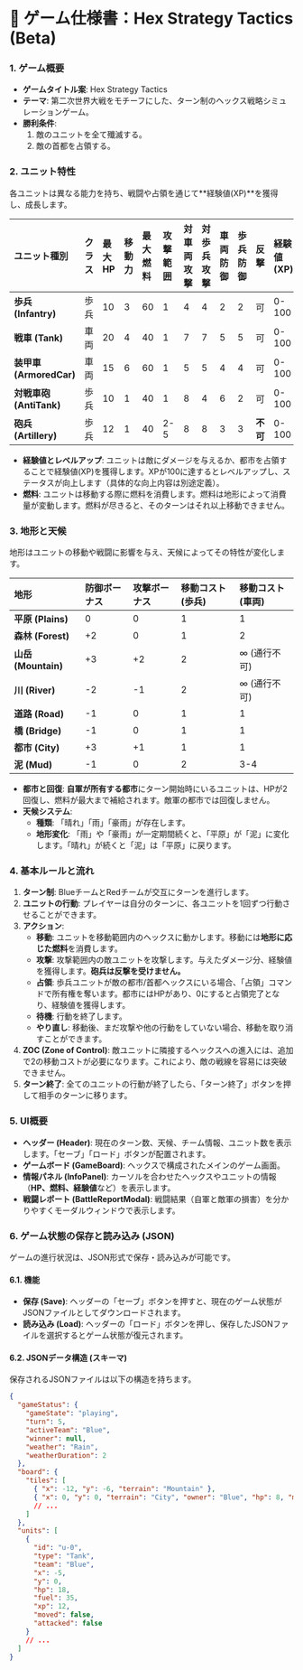 # 🎨 ゲーム仕様書：Hex Strategy Tactics (Beta)

### 1. ゲーム概要
* **ゲームタイトル案**: Hex Strategy Tactics
* **テーマ**: 第二次世界大戦をモチーフにした、ターン制のヘックス戦略シミュレーションゲーム。
* **勝利条件**: 
    1. 敵のユニットを全て殲滅する。
    2. 敵の首都を占領する。

### 2. ユニット特性
各ユニットは異なる能力を持ち、戦闘や占領を通じて**経験値(XP)**を獲得し、成長します。

| ユニット種別 | クラス | 最大HP | 移動力 | **最大燃料** | 攻撃範囲 | 対車両攻撃 | 対歩兵攻撃 | 車両防御 | 歩兵防御 | 反撃 | **経験値(XP)** |
| :--- | :--- | :--- | :--- | :--- | :--- | :--- | :--- | :--- | :--- | :--- | :--- |
| **歩兵 (Infantry)** | 歩兵 | 10 | 3 | 60 | 1 | 4 | 4 | 2 | 2 | 可 | 0-100 |
| **戦車 (Tank)** | 車両 | 20 | 4 | 40 | 1 | 7 | 7 | 5 | 5 | 可 | 0-100 |
| **装甲車 (ArmoredCar)** | 車両 | 15 | 6 | 60 | 1 | 5 | 5 | 4 | 4 | 可 | 0-100 |
| **対戦車砲 (AntiTank)** | 歩兵 | 10 | 1 | 40 | 1 | 8 | 4 | 6 | 2 | 可 | 0-100 |
| **砲兵 (Artillery)** | 歩兵 | 12 | 1 | 40 | 2-5 | 8 | 8 | 3 | 3 | **不可** | 0-100 |

*   **経験値とレベルアップ**: ユニットは敵にダメージを与えるか、都市を占領することで経験値(XP)を獲得します。XPが100に達するとレベルアップし、ステータスが向上します（具体的な向上内容は別途定義）。
*   **燃料**: ユニットは移動する際に燃料を消費します。燃料は地形によって消費量が変動します。燃料が尽きると、そのターンはそれ以上移動できません。

### 3. 地形と天候
地形はユニットの移動や戦闘に影響を与え、天候によってその特性が変化します。

| 地形 | 防御ボーナス | 攻撃ボーナス | 移動コスト(歩兵) | 移動コスト(車両) |
| :--- | :--- | :--- | :--- | :--- |
| **平原 (Plains)** | 0 | 0 | 1 | 1 |
| **森林 (Forest)** | +2 | 0 | 1 | 2 |
| **山岳 (Mountain)** | +3 | +2 | 2 | ∞ (通行不可) |
| **川 (River)** | -2 | -1 | 2 | ∞ (通行不可) |
| **道路 (Road)** | -1 | 0 | 1 | 1 |
| **橋 (Bridge)** | -1 | 0 | 1 | 1 |
| **都市 (City)** | +3 | +1 | 1 | 1 |
| **泥 (Mud)** | -1 | 0 | 2 | 3-4 |

*   **都市と回復**: **自軍が所有する都市**にターン開始時にいるユニットは、HPが2回復し、燃料が最大まで補給されます。敵軍の都市では回復しません。
*   **天候システム**:
    *   **種類**: 「晴れ」「雨」「豪雨」が存在します。
    *   **地形変化**: 「雨」や「豪雨」が一定期間続くと、「平原」が「泥」に変化します。「晴れ」が続くと「泥」は「平原」に戻ります。

### 4. 基本ルールと流れ
1.  **ターン制**: BlueチームとRedチームが交互にターンを進行します。
2.  **ユニットの行動**: プレイヤーは自分のターンに、各ユニットを1回ずつ行動させることができます。
3.  **アクション**:
    *   **移動**: ユニットを移動範囲内のヘックスに動かします。移動には**地形に応じた燃料**を消費します。
    *   **攻撃**: 攻撃範囲内の敵ユニットを攻撃します。与えたダメージ分、経験値を獲得します。**砲兵は反撃を受けません。**
    *   **占領**: 歩兵ユニットが敵の都市/首都ヘックスにいる場合、「占領」コマンドで所有権を奪います。都市にはHPがあり、0にすると占領完了となり、経験値を獲得します。
    *   **待機**: 行動を終了します。
    *   **やり直し**: 移動後、まだ攻撃や他の行動をしていない場合、移動を取り消すことができます。
4.  **ZOC (Zone of Control)**: 敵ユニットに隣接するヘックスへの進入には、追加で2の移動コストが必要になります。これにより、敵の戦線を容易には突破できません。
5.  **ターン終了**: 全てのユニットの行動が終了したら、「ターン終了」ボタンを押して相手のターンに移ります。

### 5. UI概要
*   **ヘッダー (Header)**: 現在のターン数、天候、チーム情報、ユニット数を表示します。「セーブ」「ロード」ボタンが配置されます。
*   **ゲームボード (GameBoard)**: ヘックスで構成されたメインのゲーム画面。
*   **情報パネル (InfoPanel)**: カーソルを合わせたヘックスやユニットの情報（**HP、燃料、経験値**など）を表示します。
*   **戦闘レポート (BattleReportModal)**: 戦闘結果（自軍と敵軍の損害）を分かりやすくモーダルウィンドウで表示します。

### 6. ゲーム状態の保存と読み込み (JSON)
ゲームの進行状況は、JSON形式で保存・読み込みが可能です。

#### 6.1. 機能
*   **保存 (Save)**: ヘッダーの「セーブ」ボタンを押すと、現在のゲーム状態がJSONファイルとしてダウンロードされます。
*   **読み込み (Load)**: ヘッダーの「ロード」ボタンを押し、保存したJSONファイルを選択するとゲーム状態が復元されます。

#### 6.2. JSONデータ構造 (スキーマ)
保存されるJSONファイルは以下の構造を持ちます。

```json
{
  "gameStatus": {
    "gameState": "playing",
    "turn": 5,
    "activeTeam": "Blue",
    "winner": null,
    "weather": "Rain",
    "weatherDuration": 2
  },
  "board": {
    "tiles": [
      { "x": -12, "y": -6, "terrain": "Mountain" },
      { "x": 0, "y": 0, "terrain": "City", "owner": "Blue", "hp": 8, "maxHp": 10 }
      // ...
    ]
  },
  "units": [
    {
      "id": "u-0",
      "type": "Tank",
      "team": "Blue",
      "x": -5,
      "y": 0,
      "hp": 18,
      "fuel": 35,
      "xp": 12,
      "moved": false,
      "attacked": false
    }
    // ...
  ]
}
```
